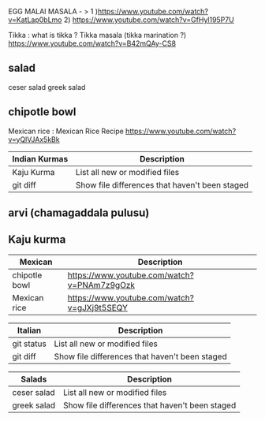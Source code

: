 EGG MALAI MASALA - > 
  1 )https://www.youtube.com/watch?v=KatLap0bLmo
  2) https://www.youtube.com/watch?v=GfHyl195P7U
  
  Tikka : what is tikka ? Tikka masala (tikka marination ?) 
  https://www.youtube.com/watch?v=B42mQAy-CS8

## salad 
  ceser salad 
  greek salad 
  
## chipotle bowl 


Mexican rice : Mexican Rice Recipe
https://www.youtube.com/watch?v=yQlVJAx5kBk


| Indian Kurmas | Description |
| --- | --- |
| Kaju Kurma | List all new or modified files |
| git diff | Show file differences that haven't been staged |

## arvi (chamagaddala pulusu)


## Kaju kurma

| Mexican | Description |
| --- | --- |
| chipotle bowl | https://www.youtube.com/watch?v=PNAm7z9gOzk |
| Mexican rice  | https://www.youtube.com/watch?v=gJXj9t5SEQY |

| Italian | Description |
| --- | --- |
| git status | List all new or modified files |
| git diff | Show file differences that haven't been staged |



| Salads | Description |
| --- | --- |
| ceser salad | List all new or modified files |
| greek salad | Show file differences that haven't been staged |

